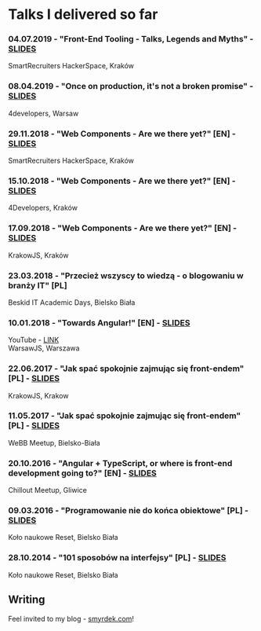 # Talks I delivered so far


### 04.07.2019 - "Front-End Tooling - Talks, Legends and Myths" - [SLIDES](https://docs.google.com/presentation/d/e/2PACX-1vSk6lx0Y5_twMeOZ0gcv-ZafoPaGiD4nNdG5xHE4wIGqmfOVTV7XfbfLqCqr6XPTVxwYn2X68Ujy2bc/pub?start=false&loop=false&delayms=15000)
SmartRecruiters HackerSpace, Kraków

### 08.04.2019 - "Once on production, it's not a broken promise" - [SLIDES](https://docs.google.com/presentation/d/e/2PACX-1vTzGwaHXRwJTjY4-OiZ66RxxRgC2DOcP_Rd3f2NdfgXLzD3TtugNWOYPG9BhYOia5-xHfKAR5nZHm2p/pub?start=false&loop=false&delayms=15000)
4developers, Warsaw

### 29.11.2018 - "Web Components - Are we there yet?" \[EN] - [SLIDES](https://docs.google.com/presentation/d/e/2PACX-1vQ8BvBxGnPwHHLeroB6kt6y20znSQkEDGkkIK3IRpdJk3_gbo2sYoRf6wNQKPt4Xx3jSYBKdhJWL5_2/pub?start=false&loop=false&delayms=10000)
SmartRecruiters HackerSpace, Kraków

### 15.10.2018 - "Web Components - Are we there yet?" \[EN] - [SLIDES](https://docs.google.com/presentation/d/e/2PACX-1vQ8BvBxGnPwHHLeroB6kt6y20znSQkEDGkkIK3IRpdJk3_gbo2sYoRf6wNQKPt4Xx3jSYBKdhJWL5_2/pub?start=false&loop=false&delayms=10000)
4Developers, Kraków

### 17.09.2018 - "Web Components - Are we there yet?" \[EN] - [SLIDES](https://docs.google.com/presentation/d/e/2PACX-1vQ8BvBxGnPwHHLeroB6kt6y20znSQkEDGkkIK3IRpdJk3_gbo2sYoRf6wNQKPt4Xx3jSYBKdhJWL5_2/pub?start=false&loop=false&delayms=10000)
KrakowJS, Kraków

### 23.03.2018 - "Przecież wszyscy to wiedzą - o blogowaniu w branży IT" \[PL]
Beskid IT Academic Days, Bielsko Biała

### 10.01.2018 - "Towards Angular!" \[EN] - [SLIDES](https://docs.google.com/presentation/d/e/2PACX-1vQ73VZPdmng90ENOevgg_IQdfb9TBuCJMIyyiWzdJFUjp8ib_VIqr1Xn4QAbq1yU-rt4SgNr6N-RcmV/pub?start=false&loop=false&delayms=15000)
YouTube - [LINK](https://www.youtube.com/watch?v=v-GLQk-vcLo)  
WarsawJS, Warszawa

### 22.06.2017 - "Jak spać spokojnie zajmując się front-endem" \[PL] - [SLIDES](https://docs.google.com/presentation/d/e/2PACX-1vSpeleCnfISugwJuoxZWSygGgtENkMC1s2NMjApx-joK0awKgUHnws3CZ-HeOccNUCRgL9QbkoY3MvE/pub?start=false&loop=false&delayms=10000)
KrakowJS, Krakow

### 11.05.2017 - "Jak spać spokojnie zajmując się front-endem" \[PL] - [SLIDES](https://docs.google.com/presentation/d/e/2PACX-1vSpeleCnfISugwJuoxZWSygGgtENkMC1s2NMjApx-joK0awKgUHnws3CZ-HeOccNUCRgL9QbkoY3MvE/pub?start=false&loop=false&delayms=10000)
WeBB Meetup, Bielsko-Biała

### 20.10.2016 - "Angular + TypeScript, or where is front-end development going to?" \[EN] - [SLIDES](https://docs.google.com/presentation/d/e/2PACX-1vSSgscrmFh4Pb4UX4E8jqkwThh9RUiair8klzu3GcCtVS6qQcnxAtvxak1Rwq8YkYTxu6EeGjo_OOZV/pub?start=false&loop=false&delayms=10000)
Chillout Meetup, Gliwice

### 09.03.2016 - "Programowanie nie do końca obiektowe" \[PL] - [SLIDES](https://www.slideshare.net/PrzemekSmyrdek/notsoobject-oriented-programming)
Koło naukowe Reset, Bielsko Biała

### 28.10.2014 - "101 sposobów na interfejsy" \[PL] - [SLIDES](https://www.slideshare.net/PrzemekSmyrdek/interfaces-101)
Koło naukowe Reset, Bielsko Biała

## Writing

Feel invited to my blog - [smyrdek.com](https://smyrdek.com/)!
